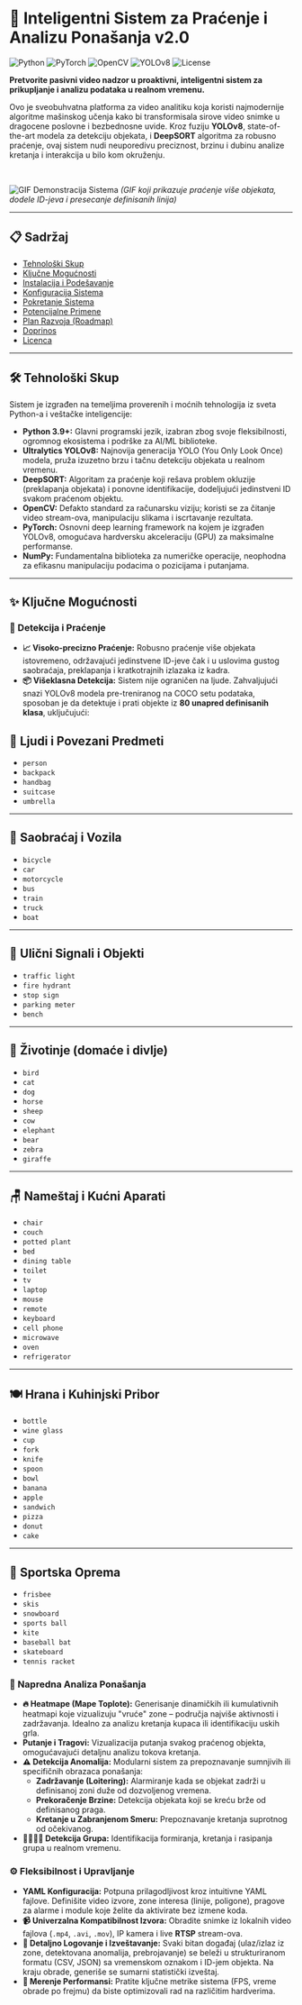 # 🚀 Inteligentni Sistem za Praćenje i Analizu Ponašanja v2.0

![Python](https://img.shields.io/badge/Python-3.9+-blue?logo=python&logoColor=white)
![PyTorch](https://img.shields.io/badge/PyTorch-2.0+-ee4c2c?logo=pytorch&logoColor=white)
![OpenCV](https://img.shields.io/badge/OpenCV-4.8+-5c3ee8?logo=opencv&logoColor=white)
![YOLOv8](https://img.shields.io/badge/YOLOv8-Ultralytics-blueviolet?logo=ultralytics)
![License](https://img.shields.io/badge/License-MIT-green.svg)

**Pretvorite pasivni video nadzor u proaktivni, inteligentni sistem za prikupljanje i analizu podataka u realnom vremenu.**

Ovo je sveobuhvatna platforma za video analitiku koja koristi najmodernije algoritme mašinskog učenja kako bi transformisala sirove video snimke u dragocene poslovne i bezbednosne uvide. Kroz fuziju **YOLOv8**, state-of-the-art modela za detekciju objekata, i **DeepSORT** algoritma za robusno praćenje, ovaj sistem nudi neuporedivu preciznost, brzinu i dubinu analize kretanja i interakcija u bilo kom okruženju.

<br>

![GIF Demonstracija Sistema](https://user-images.githubusercontent.com/26892694/167894676-3c2f0f44-8839-4c8c-95b6-7243c5332b7e.gif)
*(GIF koji prikazuje praćenje više objekata, dodele ID-jeva i presecanje definisanih linija)*

---

## 📋 Sadržaj

* [Tehnološki Skup](#-tehnološki-skup)
* [Ključne Mogućnosti](#-ključne-mogućnosti)
* [Instalacija i Podešavanje](#-instalacija-i-podešavanje)
* [Konfiguracija Sistema](#️-konfiguracija-sistema)
* [Pokretanje Sistema](#-pokretanje-sistema)
* [Potencijalne Primene](#-potencijalne-primene)
* [Plan Razvoja (Roadmap)](#-plan-razvoja-roadmap)
* [Doprinos](#-doprinos)
* [Licenca](#-licenca)

---

## 🛠️ Tehnološki Skup

Sistem je izgrađen na temeljima proverenih i moćnih tehnologija iz sveta Python-a i veštačke inteligencije:

* **Python 3.9+:** Glavni programski jezik, izabran zbog svoje fleksibilnosti, ogromnog ekosistema i podrške za AI/ML biblioteke.
* **Ultralytics YOLOv8:** Najnovija generacija YOLO (You Only Look Once) modela, pruža izuzetno brzu i tačnu detekciju objekata u realnom vremenu.
* **DeepSORT:** Algoritam za praćenje koji rešava problem okluzije (preklapanja objekata) i ponovne identifikacije, dodeljujući jedinstveni ID svakom praćenom objektu.
* **OpenCV:** Defakto standard za računarsku viziju; koristi se za čitanje video stream-ova, manipulaciju slikama i iscrtavanje rezultata.
* **PyTorch:** Osnovni deep learning framework na kojem je izgrađen YOLOv8, omogućava hardversku akceleraciju (GPU) za maksimalne performanse.
* **NumPy:** Fundamentalna biblioteka za numeričke operacije, neophodna za efikasnu manipulaciju podacima o pozicijama i putanjama.

---

## ✨ Ključne Mogućnosti

### 🎯 Detekcija i Praćenje
* **📈 Visoko-precizno Praćenje:** Robusno praćenje više objekata istovremeno, održavajući jedinstvene ID-jeve čak i u uslovima gustog saobraćaja, preklapanja i kratkotrajnih izlazaka iz kadra.
* **📦 Višeklasna Detekcija:** Sistem nije ograničen na ljude. Zahvaljujući snazi YOLOv8 modela pre-treniranog na COCO setu podataka, sposoban je da detektuje i prati objekte iz **80 unapred definisanih klasa**, uključujući:
## 👥 Ljudi i Povezani Predmeti
* `person`
* `backpack`
* `handbag`
* `suitcase`
* `umbrella`

---

## 🚗 Saobraćaj i Vozila
* `bicycle`
* `car`
* `motorcycle`
* `bus`
* `train`
* `truck`
* `boat`

---

## 🚦 Ulični Signali i Objekti
* `traffic light`
* `fire hydrant`
* `stop sign`
* `parking meter`
* `bench`

---

## 🐾 Životinje (domaće i divlje)
* `bird`
* `cat`
* `dog`
* `horse`
* `sheep`
* `cow`
* `elephant`
* `bear`
* `zebra`
* `giraffe`

---

## 🪑 Nameštaj i Kućni Aparati
* `chair`
* `couch`
* `potted plant`
* `bed`
* `dining table`
* `toilet`
* `tv`
* `laptop`
* `mouse`
* `remote`
* `keyboard`
* `cell phone`
* `microwave`
* `oven`
* `refrigerator`

---

## 🍽️ Hrana i Kuhinjski Pribor
* `bottle`
* `wine glass`
* `cup`
* `fork`
* `knife`
* `spoon`
* `bowl`
* `banana`
* `apple`
* `sandwich`
* `pizza`
* `donut`
* `cake`

---

## 🏀 Sportska Oprema
* `frisbee`
* `skis`
* `snowboard`
* `sports ball`
* `kite`
* `baseball bat`
* `skateboard`
* `tennis racket`

### 🧠 Napredna Analiza Ponašanja
* **🔥 Heatmape (Mape Toplote):** Generisanje dinamičkih ili kumulativnih heatmapi koje vizualizuju "vruće" zone – područja najviše aktivnosti i zadržavanja. Idealno za analizu kretanja kupaca ili identifikaciju uskih grla.
* **Putanje i Tragovi:** Vizualizacija putanja svakog praćenog objekta, omogućavajući detaljnu analizu tokova kretanja.
* **⚠️ Detekcija Anomalija:** Modularni sistem za prepoznavanje sumnjivih ili specifičnih obrazaca ponašanja:
    * **Zadržavanje (Loitering):** Alarmiranje kada se objekat zadrži u definisanoj zoni duže od dozvoljenog vremena.
    * **Prekoračenje Brzine:** Detekcija objekata koji se kreću brže od definisanog praga.
    * **Kretanje u Zabranjenom Smeru:** Prepoznavanje kretanja suprotnog od očekivanog.
* **👨‍👩‍👧‍👦 Detekcija Grupa:** Identifikacija formiranja, kretanja i rasipanja grupa u realnom vremenu.

### ⚙️ Fleksibilnost i Upravljanje
* **YAML Konfiguracija:** Potpuna prilagodljivost kroz intuitivne YAML fajlove. Definišite video izvore, zone interesa (linije, poligone), pragove za alarme i module koje želite da aktivirate bez izmene koda.
* **📹 Univerzalna Kompatibilnost Izvora:** Obradite snimke iz lokalnih video fajlova (`.mp4`, `.avi`, `.mov`), IP kamera i live **RTSP** stream-ova.
* **📝 Detaljno Logovanje i Izveštavanje:** Svaki bitan događaj (ulaz/izlaz iz zone, detektovana anomalija, prebrojavanje) se beleži u strukturiranom formatu (CSV, JSON) sa vremenskom oznakom i ID-jem objekta. Na kraju obrade, generiše se sumarni statistički izveštaj.
* **🚀 Merenje Performansi:** Pratite ključne metrike sistema (FPS, vreme obrade po frejmu) da biste optimizovali rad na različitim hardverima.
